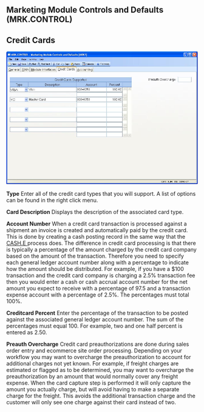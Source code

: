 ##  Marketing Module Controls and Defaults (MRK.CONTROL)

<PageHeader />

##  Credit Cards

![](./MRK-CONTROL-4.jpg)

**Type** Enter all of the credit card types that you will support. A list of
options can be found in the right click menu.  
  
**Card Description** Displays the description of the associated card type.  
  
**Account Number** When a credit card transaction is processed against a shipment an invoice is created and automatically paid by the credit card. This is done by creating a cash posting record in the same way that the [ CASH.E ](../../../../AR-OVERVIEW/AR-ENTRY/CASH-E/README.md) process does. The difference in credit card processing is that there is typically a percentage of the amount charged by the credit card company based on the amount of the transaction. Therefore you need to specify each general ledger account number along with a percentage to indicate how the amount should be distributed. For example, if you have a $100 transaction and the credit card company is charging a 2.5% transaction fee then you would enter a cash or cash accrual account number for the net amount you expect to receive with a percentage of 97.5 and a transaction expense account with a percentage of 2.5%. The percentages must total 100%.   
  
**Creditcard Percent** Enter the percentage of the transaction to be posted
against the associated general ledger account number. The sum of the
percentages must equal 100. For example, two and one half percent is entered
as 2.50.  
  
**Preauth Overcharge** Credit card preauthorizations are done during sales
order entry and ecommerce site order processing. Depending on your workflow
you may want to overcharge the preauthorization to account for additional
charges not yet known. For example, if freight charges are estimated or
flagged as to be determined, you may want to overcharge the preauthorization
by an amount that would normally cover any freight expense. When the card
capture step is performed it will only capture the amount you actually charge,
but will avoid having to make a separate charge for the freight. This avoids
the additional transaction charge and the customer will only see one charge
against their card instead of two.  
  
  
<badge text= "Version 8.10.57" vertical="middle" />

<PageFooter />